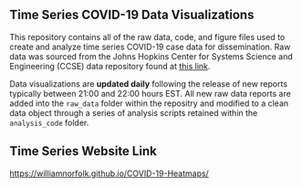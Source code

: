 ## Time Series COVID-19 Data Visualizations

This repository contains all of the raw data, code, and figure files used to create and analyze time series COVID-19 case data for dissemination. Raw data was sourced from the Johns Hopkins Center for Systems Science and Engineering (CCSE) data repository found at [this link](https://github.com/CSSEGISandData/COVID-19). 

Data visualizations are **updated daily** following the release of new reports typically between 21:00 and 22:00 hours EST. All new raw data reports are added into the ```raw_data``` folder within the repositry and modified to a clean data object through a series of analysis scripts retained within the ```analysis_code``` folder.

## Time Series Website Link

https://williamnorfolk.github.io/COVID-19-Heatmaps/